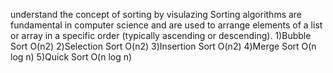 understand the concept of sorting by visulazing
Sorting algorithms are fundamental in computer science and are used to arrange elements of a list or array in a specific order (typically ascending or descending).
1)Bubble Sort         O(n2)
2)Selection Sort      O(n2)
3)Insertion Sort      O(n2)
4)Merge Sort          O(n log n)
5)Quick Sort          O(n log n)
